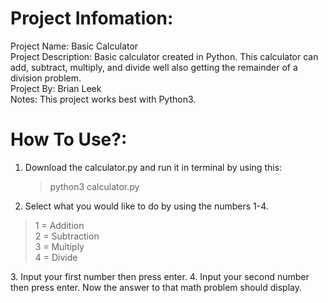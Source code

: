 # Project Infomation:
Project Name: Basic Calculator<br />
Project Description: Basic calculator created in Python. This calculator can add, subtract, multiply, and divide well also getting the remainder of a division problem.<br />
Project By: Brian Leek<br />
Notes: This project works best with Python3.

# How To Use?:
1. Download the calculator.py and run it in terminal by using this: <blockquote>python3 calculator.py</blockquote>
2. Select what you would like to do by using the numbers 1-4.
<blockquote>1 = Addition<br />
2 = Subtraction<br />
3 = Multiply<br />
4 = Divide</blockquote>
3. Input your first number then press enter.
4. Input your second number then press enter. Now the answer to that math problem should display.
